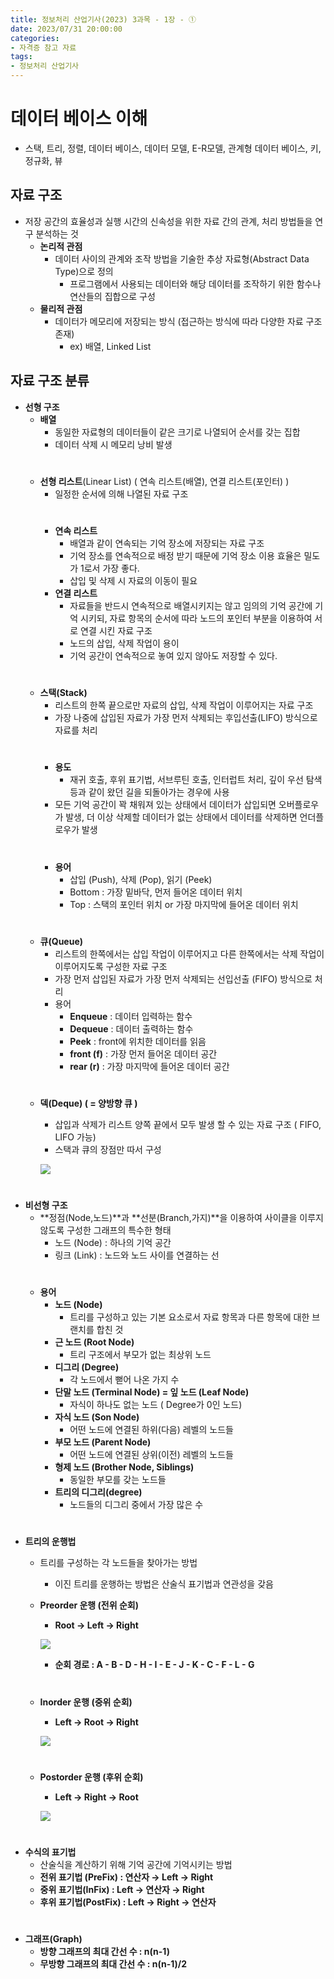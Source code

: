 ```yaml
---
title: 정보처리 산업기사(2023) 3과목 - 1장 - ①
date: 2023/07/31 20:00:00
categories:
- 자격증 참고 자료
tags:
- 정보처리 산업기사
---
```


# 데이터 베이스 이해

- 스택, 트리, 정렬, 데이터 베이스, 데이터 모델, E-R모델, 관계형 데이터 베이스, 키, 정규화, 뷰

## 자료 구조

- 저장 공간의 효율성과 실행 시간의 신속성을 위한 자료 간의 관계, 처리 방법들을 연구 분석하는 것
    - **논리적 관점**
        - 데이터 사이의 관계와 조작 방법을 기술한 추상 자료형(Abstract Data Type)으로 정의
            - 프로그램에서 사용되는 데이터와 해당 데이터를 조작하기 위한 함수나 연산들의 집합으로 구성
    - **물리적 관점**
        - 데이터가 메모리에 저장되는 방식 (접근하는 방식에 따라 다양한 자료 구조 존재)
            - ex) 배열, Linked List

## 자료 구조 분류

- **선형 구조**
    - **배열**
        - 동일한 자료형의 데이터들이 같은 크기로 나열되어 순서를 갖는 집합
        - 데이터 삭제 시 메모리 낭비 발생
    #    
    - **선형 리스트**(Linear List) ( 연속 리스트(배열), 연결 리스트(포인터) )
        - 일정한 순서에 의해 나열된 자료 구조
        #
        - **연속 리스트**
            - 배열과 같이 연속되는 기억 장소에 저장되는 자료 구조
            - 기억 장소를 연속적으로 배정 받기 때문에 기억 장소 이용 효율은 밀도가 1로서 가장 좋다.
            - 삽입 및 삭제 시 자료의 이동이 필요
        - **연결 리스트**
            - 자료들을 반드시 연속적으로 배열시키지는 않고 임의의 기억 공간에 기억 시키되, 자료 항목의 순서에 따라 노드의 포인터 부분을 이용하여 서로 연결 시킨 자료 구조
            - 노드의 삽입, 삭제 작업이 용이
            - 기억 공간이 연속적으로 놓여 있지 않아도 저장할 수 있다.
    #        
    - **스택(Stack)**
        - 리스트의 한쪽 끝으로만 자료의 삽입, 삭제 작업이 이루어지는 자료 구조
        - 가장 나중에 삽입된 자료가 가장 먼저 삭제되는 후입선출(LIFO) 방식으로 자료를 처리
        #
        - **용도**
            - 재귀 호출, 후위 표기법, 서브루틴 호출, 인터럽트 처리, 깊이 우선 탐색 등과 같이 왔던 길을 되돌아가는 경우에 사용
        - 모든 기억 공간이 꽉 채워져 있는 상태에서 데이터가 삽입되면 오버플로우가 발생, 더 이상 삭제할 데이터가 없는 상태에서 데이터를 삭제하면 언더플로우가 발생
        #    
        - **용어**
            - 삽입 (Push), 삭제 (Pop), 읽기 (Peek)
            - Bottom : 가장 밑바닥, 먼저 들어온 데이터 위치
            - Top : 스택의 포인터 위치 or 가장 마지막에 들어온 데이터 위치
    #        
    - **큐(Queue)**
        - 리스트의 한쪽에서는 삽입 작업이 이루어지고 다른 한쪽에서는 삭제 작업이 이루어지도록 구성한 자료 구조
        - 가장 먼저 삽입된 자료가 가장 먼저 삭제되는 선입선출 (FIFO) 방식으로 처리
        - 용어
            - **Enqueue** : 데이터 입력하는 함수
            - **Dequeue** : 데이터 출력하는 함수
            - **Peek** : front에 위치한 데이터를 읽음
            - **front (f)** : 가장 먼저 들어온 데이터 공간
            - **rear (r)** : 가장 마지막에 들어온 데이터 공간
    #        
    - **덱(Deque) ( = 양방향 큐 )**
        - 삽입과 삭제가 리스트 양쪽 끝에서 모두 발생 할 수 있는 자료 구조 ( FIFO, LIFO 가능)
        - 스택과 큐의 장점만 따서 구성
        
        ![](/Images/2023/07/3과목-1장-①/Untitled.png)
#        
- **비선형 구조**
    - **정점(Node,노드)**과 **선분(Branch,가지)**을 이용하여 사이클을 이루지 않도록 구성한 그래프의 특수한 형태
        - 노드 (Node) : 하나의 기억 공간
        - 링크 (Link) : 노드와 노드 사이를 연결하는 선
    #    
    - **용어**
        - **노드 (Node)**
            - 트리를 구성하고 있는 기본 요소로서 자료 항목과 다른 항목에 대한 브랜치를 합친 것
        - **근 노드 (Root Node)**
            - 트리 구조에서 부모가 없는 최상위 노드
        - **디그리 (Degree)**
            - 각 노드에서 뻗어 나온 가지 수
        - **단말 노드 (Terminal Node) = 잎 노드 (Leaf Node)**
            - 자식이 하나도 없는 노드 ( Degree가 0인 노드)
        - **자식 노드 (Son Node)**
            - 어떤 노드에 연결된 하위(다음) 레벨의 노드들
        - **부모 노드 (Parent Node)**
            - 어떤 노드에 연결된 상위(이전) 레벨의 노드들
        - **형제 노드 (Brother Node, Siblings)**
            - 동일한 부모를 갖는 노드들
        - **트리의 디그리(degree)**
            - 노드들의 디그리 중에서 가장 많은 수
#        
- **트리의 운행법**
    - 트리를 구성하는 각 노드들을 찾아가는 방법
        - 이진 트리를 운행하는 방법은 산술식 표기법과 연관성을 갖음
    - **Preorder 운행 (전위 순회)**
        - **Root → Left → Right**
        
        ![](/Images/2023/07/3과목-1장-①/Untitled%201.png)
        
        - **순회 경로 : A - B - D - H - I - E - J - K - C - F - L - G**
    #    
    - **Inorder 운행 (중위 순회)**
        - **Left → Root → Right**
        
        ![](/Images/2023/07/3과목-1장-①/Untitled%202.png)
    #    
    - **Postorder 운행 (후위 순회)**
        - **Left → Right → Root**
        
        ![](/Images/2023/07/3과목-1장-①/Untitled%203.png)
#            
- **수식의 표기법**
    - 산술식을 계산하기 위해 기억 공간에 기억시키는 방법
    - **전위 표기법 (PreFix) : 연산자 → Left → Right**
    - **중위 표기법(InFix) : Left → 연산자 → Right**
    - **후위 표기법(PostFix) : Left → Right → 연산자**
#        
- **그래프(Graph)**
    - **방향 그래프의 최대 간선 수 : n(n-1)**
    - **무방향 그래프의 최대 간선 수 : n(n-1)/2**
